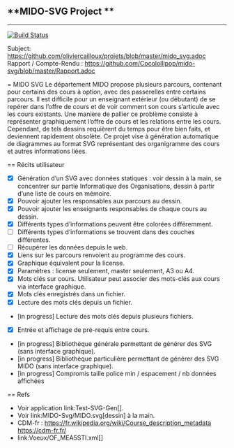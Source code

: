 ## **MIDO-SVG Project **  
***********************

[![Build Status](https://travis-ci.org/Cocolollipop/mido-svg.svg?branch=master)](https://travis-ci.org/Cocolollipop/mido-svg)  

Subject: https://github.com/oliviercailloux/projets/blob/master/mido_svg.adoc  
Rapport / Compte-Rendu : https://github.com/Cocolollipop/mido-svg/blob/master/Rapport.adoc

= MIDO SVG
Le département MIDO propose plusieurs parcours, contenant pour certains des cours à option, avec des passerelles entre certains parcours. Il est difficile pour un enseignant extérieur (ou débutant) de se repérer dans l’offre de cours et de voir comment son cours s’articule avec les cours existants. Une manière de pallier ce problème consiste à représenter graphiquement l’offre de cours et les relations entre les cours. Cependant, de tels dessins requièrent du temps pour être bien faits, et deviennent rapidement obsolète. Ce projet vise à génération automatique de diagrammes au format SVG représentant des organigramme des cours et autres informations liées.

== Récits utilisateur
- [x] Génération d’un SVG avec données statiques : voir dessin à la main, se concentrer sur partie Informatique des Organisations, dessin à partir d’une liste de cours en mémoire.
- [x] Pouvoir ajouter les responsables aux parcours au dessin.
- [x] Pouvoir ajouter les enseignants responsables de chaque cours au dessin.
- [x] Différents types d’informations peuvent être colorées différemment.
- [ ] Différents types d’informations se trouvent dans des couches différentes.
- [ ] Récupérer les données depuis le web.
- [x] Liens sur les parcours renvoient au programme des cours.
- [x] Graphique équivalent pour la license.
- [x] Paramètres : license seulement, master seulement, A3 ou A4.
- [x] Mots clés sur cours. Utilisateur peut associer des mots-clés aux cours via interface graphique.
- [x] Mots clés enregistrés dans un fichier.
- [x] Lecture des mots clés depuis un fichier.
- [in progress] Lecture des mots clés depuis plusieurs fichiers.
- [x] Entrée et affichage de pré-requis entre cours.
- [in progress] Bibliothèque générale permettant de générer des SVG (sans interface graphique).
- [in progress] Bibliothèque particulière permettant de générer des SVG MIDO (sans interface graphique).
- [in progress] Compromis taille police min / espacement / nb données affichées

== Refs
* Voir application link:Test-SVG-Gen[].
* Voir link:MIDO-Svg/MIDO.svg[dessin] à la main.
* CDM-fr : https://fr.wikipedia.org/wiki/Course_description_metadata https://cdm-fr.fr/
* link:Voeux/OF_MEA5STI.xml[]

 
